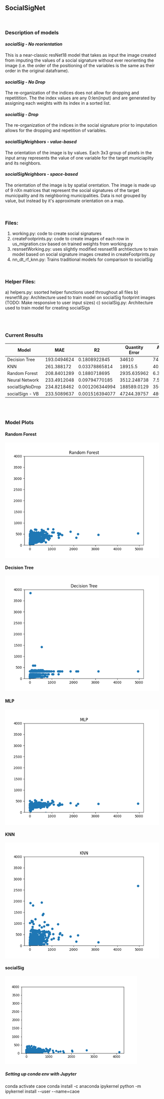 ## SocialSigNet

<br>

### Description of models

#### *socialSig - No reorientation*
This is a near-classic resNet18 model that takes as input the image created from imputing the values of a social signature without ever reorienting the image (i.e. the order of the positioning of the variables is the same as their order in the original dataframe). 

#### *socialSig - No Drop*
The re-organization of the indices does not allow for dropping and repetitition. The the index values are any 0:len(input) and are generated by assigning each weights with its index in a sorted list.

#### *socialSig - Drop*
The re-organization of the indices in the social signature prior to imputation allows for the dropping and repetition of variables.

#### *socialSigNeighbors - value-based*
The orientation of the image is by values. Each 3x3 group of pixels in the input array represents the value of one variable for the target municiaplity and its neighbors.

#### *socialSigNeighbors - space-based*
The orientation of the image is by spatial orentation. The image is made up of 9 nXn matrices that represent the social signatures of the target municipality and its neighboring municipalities. Data is not grouped by value, but instead by it's approximate orientation on a map.

<br>

### Files:
1) working.py: code to create social signatures
2) createFootprints.py: code to create images of each row in us_migration.csv based on trained weights from working.py
3) resnsetWorking.py: uses slightly modified resnset18 archtiecture to train model based on social signature images created in createFootprints.py
4) nn_dt_rf_knn.py: Trains traditional models for comparison to socialSig

<br>

### Helper Files:
a) helpers.py: ssorted helper functions used throughout all files
b) resnet18.py: Architecture used to train model on socialSig footprint images (TODO: Make responsive to user input sizes)
c) socialSig.py: Architecture used to train model for creating socialSigs


<br>
<br>

### Current Results


|       Model	    |       MAE	     |          R2	     |  Quantity Error	|  Allocation Error  |
|-------------------|----------------|-------------------|------------------|--------------------|
| Decision Tree	    |   193.0494624	 |   0.1808922845	 |   34610	        |    74.43010753     |
| KNN	            |   261.388172	 |   0.03378865814	 |   18915.5	    |    40.67849462     |
| Random Forest	    |   208.8401289	 |   0.1880718695	 |   2935.635962	|    6.313195617     |
| Neural Network	|   233.4912048	 |   0.09794770185	 |   3512.248738	|    7.553223093     |
| socialSigNoDrop	|   234.8218462	 |   0.001206344994	 |   188589.0129	|    356667.314      |
| socialSign - VB	|   233.5089637	 |   0.001516394077	 |   47244.39757	|    480485.8604     |






<br>
<br>



### Model Plots

#### Random Forest
<img src = "./model_plots/RF.png">


#### Decision Tree
<img src = "./model_plots/DT.png">


#### MLP
<img src = "./model_plots/MLP.png">


#### KNN
<img src = "./model_plots/KNN.png">


#### socialSig
<img src = "./model_plots/socialSig.png">





##### Setting up conda env with Jupyter
conda activate caoe
conda install -c anaconda ipykernel
python -m ipykernel install --user --name=caoe
